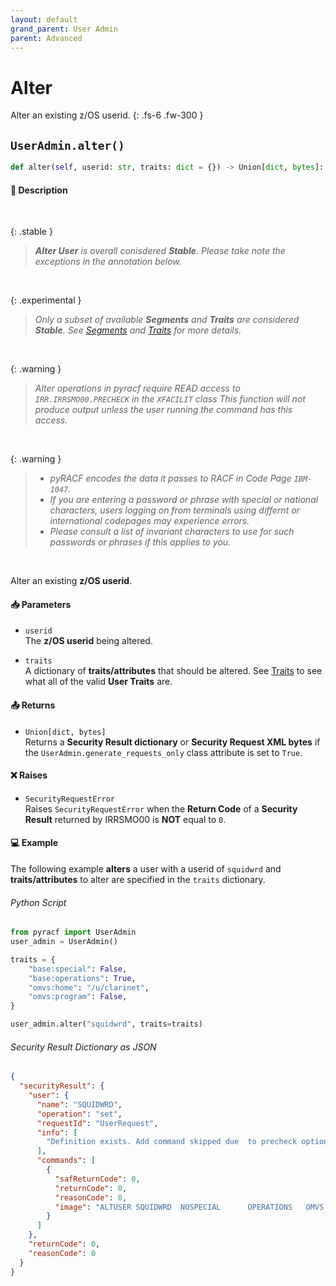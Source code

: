 ```yaml
---
layout: default
grand_parent: User Admin
parent: Advanced
---
```


# Alter

Alter an existing z/OS userid.
{: .fs-6 .fw-300 }

## `UserAdmin.alter()`

```python
def alter(self, userid: str, traits: dict = {}) -> Union[dict, bytes]:
```

#### 📄 Description

&nbsp;

{: .stable }
> _**Alter User** is overall conisdered **Stable**. Please take note the exceptions in the annotation below._

&nbsp;

{: .experimental }
> _Only a subset of available **Segments** and **Traits** are considered **Stable**. See [Segments](../segments_traits_operators#segmetns) and [Traits](../segments_traits_operators#traits) for more details._

&nbsp;

{: .warning }
> _Alter operations in pyracf require READ access to `IRR.IRRSMO00.PRECHECK` in the `XFACILIT` class_
> _This function will not produce output unless the user running the command has this access._

&nbsp;

{: .warning }
> * _pyRACF encodes the data it passes to RACF in Code Page `IBM-1047`._
> * _If you are entering a password or phrase with special or national characters, users logging on from terminals using differnt or international codepages may experience errors._
> * _Please consult a list of invariant characters to use for such passwords or phrases if this applies to you._


&nbsp;

Alter an existing **z/OS userid**.

#### 📥 Parameters
* `userid`<br>
  The **z/OS userid** being altered.

* `traits`<br>
  A dictionary of **traits/attributes** that should be altered. See [Traits](../segments_traits_operators#traits) to see what all of the valid **User Traits** are.

#### 📤 Returns
* `Union[dict, bytes]`<br>
  Returns a **Security Result dictionary** or **Security Request XML bytes** if the `UserAdmin.generate_requests_only` class attribute is set to `True`.

#### ❌ Raises
* `SecurityRequestError`<br>
  Raises `SecurityRequestError` when the **Return Code** of a **Security Result** returned by IRRSMO00 is **NOT** equal to `0`.

#### 💻 Example

The following example **alters** a user with a userid of `squidwrd` and **traits/attributes** to alter are specified in the `traits` dictionary.


###### Python Script

```python
from pyracf import UserAdmin
user_admin = UserAdmin()

traits = {
    "base:special": False,
    "base:operations": True,
    "omvs:home": "/u/clarinet",
    "omvs:program": False,
}

user_admin.alter("squidwrd", traits=traits)
```

###### Security Result Dictionary as JSON
```json
{
  "securityResult": {
    "user": {
      "name": "SQUIDWRD",
      "operation": "set",
      "requestId": "UserRequest",
      "info": [
        "Definition exists. Add command skipped due  to precheck option"
      ],
      "commands": [
        {
          "safReturnCode": 0,
          "returnCode": 0,
          "reasonCode": 0,
          "image": "ALTUSER SQUIDWRD  NOSPECIAL      OPERATIONS   OMVS     (HOME        ('/u/clarinet') NOPROGRAM     )"
        }
      ]
    },
    "returnCode": 0,
    "reasonCode": 0
  }
}
```